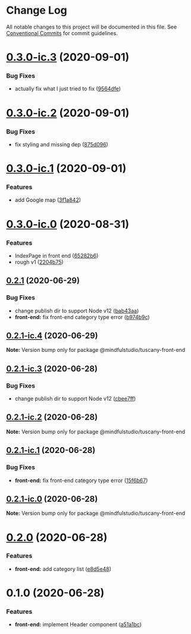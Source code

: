 # Change Log

All notable changes to this project will be documented in this file.
See [Conventional Commits](https://conventionalcommits.org) for commit guidelines.

# [0.3.0-ic.3](https://github.com/JakeElder/tuscany/compare/v0.3.0-ic.2...v0.3.0-ic.3) (2020-09-01)


### Bug Fixes

* actually fix what I just tried to fix ([9564dfe](https://github.com/JakeElder/tuscany/commit/9564dfedb294ec0d5a0d93b26bda90fe38299715))





# [0.3.0-ic.2](https://github.com/JakeElder/tuscany/compare/v0.3.0-ic.1...v0.3.0-ic.2) (2020-09-01)


### Bug Fixes

* fix styling and missing dep ([875d096](https://github.com/JakeElder/tuscany/commit/875d09638c6d8044dd4e5e683b2914243a431140))





# [0.3.0-ic.1](https://github.com/JakeElder/tuscany/compare/v0.3.0-ic.0...v0.3.0-ic.1) (2020-09-01)


### Features

* add Google map ([3f1a842](https://github.com/JakeElder/tuscany/commit/3f1a84208f2b54c8d71b82f2436cfaace1c699a2))





# [0.3.0-ic.0](https://github.com/JakeElder/tuscany/compare/v0.2.1...v0.3.0-ic.0) (2020-08-31)


### Features

* IndexPage in front end ([65282b6](https://github.com/JakeElder/tuscany/commit/65282b674d74eeadc096853dd0761423a24f470d))
* rough v1 ([2204b75](https://github.com/JakeElder/tuscany/commit/2204b75a255e54e28ac8ee4f69d85ff6e0a7bd40))





## [0.2.1](https://github.com/JakeElder/tuscany/compare/v0.2.0...v0.2.1) (2020-06-29)

### Bug Fixes

- change publish dir to support Node v12 ([bab43aa](https://github.com/JakeElder/tuscany/commit/bab43aa6c46492a8eede5ca86ac0f935f077aee9))
- **front-end:** fix front-end category type error ([b974b9c](https://github.com/JakeElder/tuscany/commit/b974b9c6b37578d9d7084514d71d9576656c827b))

## [0.2.1-ic.4](https://github.com/JakeElder/tuscany/compare/v0.2.1-ic.3...v0.2.1-ic.4) (2020-06-29)

**Note:** Version bump only for package @mindfulstudio/tuscany-front-end

## [0.2.1-ic.3](https://github.com/JakeElder/tuscany/compare/v0.2.1-ic.2...v0.2.1-ic.3) (2020-06-28)

### Bug Fixes

- change publish dir to support Node v12 ([cbee7ff](https://github.com/JakeElder/tuscany/commit/cbee7ff93cf152c37320614ba85d7d28ffac1510))

## [0.2.1-ic.2](https://github.com/JakeElder/tuscany/compare/v0.2.1-ic.1...v0.2.1-ic.2) (2020-06-28)

**Note:** Version bump only for package @mindfulstudio/tuscany-front-end

## [0.2.1-ic.1](https://github.com/JakeElder/tuscany/compare/v0.2.1-ic.0...v0.2.1-ic.1) (2020-06-28)

### Bug Fixes

- **front-end:** fix front-end category type error ([15f6b67](https://github.com/JakeElder/tuscany/commit/15f6b67bd4f3d770b91b0592599b46f671884846))

## [0.2.1-ic.0](https://github.com/JakeElder/tuscany/compare/v0.2.0...v0.2.1-ic.0) (2020-06-28)

**Note:** Version bump only for package @mindfulstudio/tuscany-front-end

# [0.2.0](https://github.com/JakeElder/tuscany/compare/v0.1.0...v0.2.0) (2020-06-28)

### Features

- **front-end:** add category list ([e8d5e48](https://github.com/JakeElder/tuscany/commit/e8d5e480cba0d51d68849a5ba1170c9818dbd438))

# 0.1.0 (2020-06-28)

### Features

- **front-end:** implement Header component ([a51a1bc](https://github.com/JakeElder/tuscany/commit/a51a1bc7467fd956079f5b51a3b3fb690a6af9fd))
